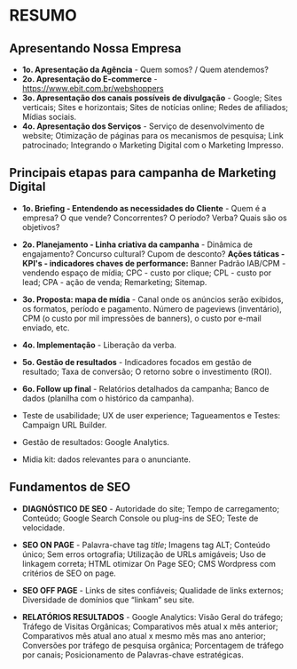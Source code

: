 # RESUMO

## Apresentando Nossa Empresa

* **1o. Apresentação da Agência** - Quem somos? / Quem atendemos? 
* **2o. Apresentação do E-commerce** - https://www.ebit.com.br/webshoppers
* **3o. Apresentação dos canais possíveis de divulgação** - Google; Sites verticais; Sites e horizontais; Sites de notícias online; Redes de afiliados; Mídias sociais.
* **4o. Apresentação dos Serviços** - Serviço de desenvolvimento de website; Otimização de páginas para os mecanismos de pesquisa;  Link patrocinado; Integrando o Marketing Digital com o Marketing Impresso.


## Principais etapas para campanha de Marketing Digital

* **1o. Briefing - Entendendo as necessidades do Cliente** -  Quem é a empresa? O que vende? Concorrentes? O período? Verba?  Quais são os objetivos?

* **2o. Planejamento - Linha criativa da campanha** - Dinâmica de engajamento? Concurso cultural? Cupom de desconto? **Ações táticas - KPI's - indicadores chaves de performance:** Banner Padrão IAB/CPM - vendendo espaço de mídia; CPC - custo por clique; CPL - custo por lead; CPA - ação de venda; Remarketing; Sitemap.

* **3o. Proposta: mapa de mídia** - Canal onde os anúncios serão exibidos, os formatos, período e pagamento. Número de pageviews  (inventário), CPM (o custo por mil impressões de banners), o custo por e-mail enviado, etc. 

* **4o. Implementação** - Liberação da verba.

* **5o. Gestão de resultados** - Indicadores focados em gestão de resultado; Taxa de conversão; O retorno sobre o investimento (ROI).

* **6o. Follow up final** - Relatórios detalhados da campanha; Banco de dados (planilha com o histórico da campanha). 

* Teste de usabilidade; UX de user experience; Tagueamentos e Testes: Campaign URL Builder.
* Gestão de resultados: Google Analytics.
* Midia kit: dados relevantes para o anunciante.

## Fundamentos de SEO

* **DIAGNÓSTICO DE SEO** - Autoridade do site; Tempo de carregamento; Conteúdo; Google Search Console ou plug-ins de SEO; Teste de velocidade. 

* **SEO ON PAGE** - Palavra-chave tag *title*; Imagens tag ALT; Conteúdo único; Sem erros ortografia; Utilização de URLs amigáveis; Uso de linkagem correta; HTML otimizar On Page SEO; CMS Wordpress com critérios de SEO on page.

* **SEO OFF PAGE** - Links de sites confiáveis; Qualidade de links externos; Diversidade de domínios que “linkam” seu site.

* **RELATÓRIOS RESULTADOS** - Google Analytics: Visão Geral do tráfego; Tráfego de Visitas Orgânicas; Comparativos mês atual x mês anterior; Comparativos mês atual ano atual x mesmo mês mas ano anterior; Conversões por tráfego de pesquisa orgânica; Porcentagem de tráfego por canais; Posicionamento de Palavras-chave estratégicas.








